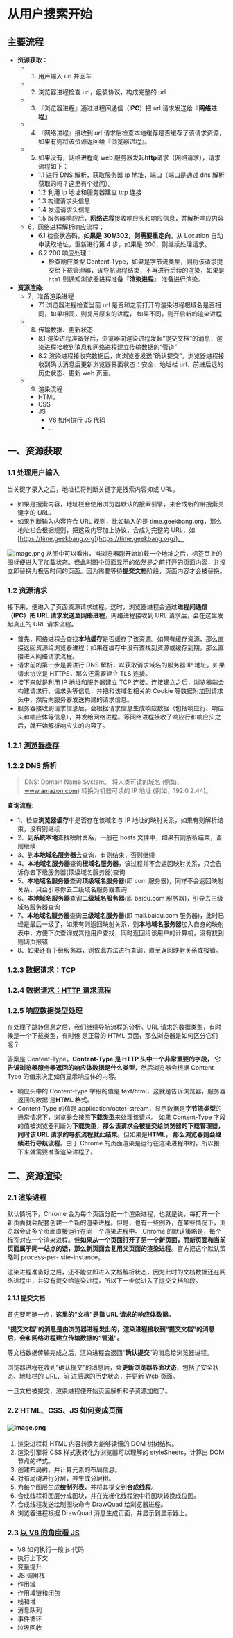 # 从用户搜索开始

## 主要流程

- **资源获取：**
  - 1.  ⽤⼾输⼊ url 并回⻋
  - 2.  浏览器进程检查 url，组装协议，构成完整的 url
  - 3. 『浏览器进程』通过进程间通信（**IPC**）把 url 请求发送给『**⽹络进程』**
  - 4. 『⽹络进程』接收到 url 请求后检查本地缓存是否缓存了该请求资源，如果有则将该资源返回给『浏览器进程』。
  - 5.  如果没有，⽹络进程向 web 服务器发起**http**请求（⽹络请求），请求流程如下：
    - 1.1 进⾏ DNS 解析，获取服务器 ip 地址，端⼝（端⼝是通过 dns 解析获取的吗？这⾥有个疑问）。
    - 1.2 利⽤ ip 地址和服务器建⽴ tcp 连接
    - 1.3 构建请求头信息
    - 1.4 发送请求头信息
    - 1.5 服务器响应后，**⽹络进程**接收响应头和响应信息，并解析响应内容
  - 6，⽹络进程解析响应流程；
    - 6.1 检查状态码，**如果是 301/302，则需要重定向**，从 Location ⾃动中读取地址，重新进⾏第 4 步，如果是 200，则继续处理请求。
    - 6.2 200 响应处理：
      - 检查响应类型 Content-Type，如果是字节流类型，则将该请求提交给下载管理器，该导航流程结束，不再进⾏后续的渲染，如果是 `html` 则通知浏览器进程准备『**渲染进程**』 准备进⾏渲染。
- **资源渲染**:
  - 7，准备渲染进程
    - 7.1 浏览器进程检查当前 url 是否和之前打开的渲染进程根域名是否相同，如果相同，则复⽤原来的进程， 如果不同，则开启新的渲染进程
  - 8.  传输数据、更新状态
    - 8.1 渲染进程准备好后，浏览器向渲染进程发起“提交⽂档”的消息，渲染进程接收到消息和⽹络进程建⽴传输数据的“管道”
    - 8.2 渲染进程接收完数据后，向浏览器发送“确认提交”。浏览器进程接收到确认消息后更新浏览器界⾯状态：安全、地址栏 url、前进后退的历史状态、更新 web ⻚⾯。
  - 9.  渲染流程
    - HTML
    - CSS
    - JS
      - V8 如何执行 JS 代码
      - ...

## 一、资源获取

### 1.1 处理用户输入

当关键字录入之后，地址栏将判断关键字是搜索内容抑或 URL。

- 如果是搜索内容，地址栏会使⽤浏览器默认的搜索引擎，来合成新的带搜索关键字的 URL。
- 如果判断输⼊内容符合 URL 规则，⽐如输⼊的是 time.geekbang.org，那么地址栏会根据规则，把这段内容加上协议，合成为完整的 URL，如[https://time.geekbang.org](https://time.geekbang.org/)。

![image.png](./img/oJcj-Zp_lwDVTBiB/1647653905808-5ad70f93-f5e9-4b79-ad67-b18bc8f66046-277525.png)
从图中可以看出，当浏览器刚开始加载⼀个地址之后，标签⻚上的图标便进⼊了加载状态。但此时图中⻚⾯显⽰的依然是之前打开的⻚⾯内容，并没⽴即替换为极客时间的⻚⾯。因为需要等待**提交⽂档**阶段，⻚⾯内容才会被替换。

### 1.2 资源请求

接下来，便进⼊了⻚⾯资源请求过程。这时，浏览器进程会通过**进程间通信（IPC）**把 URL 请求发送⾄**⽹络进程**，⽹络进程接收到 URL 请求后，会在这⾥发起真正的 URL 请求流程。

- ⾸先，⽹络进程会查找**本地缓存**是否缓存了该资源。如果有缓存资源，那么直接返回资源给浏览器进程；如果在缓存中没有查找到资源或缓存到期，那么直接进⼊⽹络请求流程。
- 请求前的第⼀步是要进⾏ DNS 解析，以获取请求域名的服务器 IP 地址。如果请求协议是 HTTPS，那么还需要建⽴ TLS 连接。
- 接下来就是利⽤ IP 地址和服务器建⽴ TCP 连接。连接建⽴之后，浏览器端会构建请求⾏、请求头等信息，并把和该域名相关的 Cookie 等数据附加到请求头中，然后向服务器发送构建的请求信息。
- 服务器接收到请求信息后，会根据请求信息⽣成响应数据（包括响应⾏、响应头和响应体等信息），并发给⽹络进程。等⽹络进程接收了响应⾏和响应头之后，就开始解析响应头的内容了。

### 1.2.1 [浏览器缓存](https://www.yuque.com/liuxia-1onjl/ebooks/lllmft?view=doc_embed)

### 1.2.2 DNS 解析

> DNS: Domain Name System。 将人类可读的域名 (例如，www.amazon.com) 转换为机器可读的 IP 地址 (例如，192.0.2.44)。

**查询流程**:

- 1、检查**浏览器缓存**中是否存在该域名与 IP 地址的映射关系，如果有则解析结束，没有则继续
- 2、到**系统本地**查找映射关系，一般在 hosts 文件中，如果有则解析结束，否则继续
- 3、到**本地域名服务器**去查询，有则结束，否则继续
- 4、**本地域名服务器**查询**根域名服务器**，该过程并不会返回映射关系，只会告诉你去下级服务器(顶级域名服务器)查询
- 5、**本地域名服务器**查询**顶级域名服务器**(即 com 服务器)，同样不会返回映射关系，只会引导你去二级域名服务器查询
- 6、**本地域名服务器**查询**二级域名服务器**(即 baidu.com 服务器)，引导去三级域名服务器查询
- 7、**本地域名服务器**查询**三级域名服务器**(即 mail.baidu.com 服务器)，此时已经是最后一级了，如果有则返回映射关系，则**本地域名服务器**加入自身的映射表中，方便下次查询或其他用户查找，同时返回给该用户的计算机，没有找到则网页报错
- 8、如果还有下级服务器，则依此方法进行查询，直至返回映射关系或报错。

### 1.2.3 [数据请求：TCP](./04-数据请求：TCP.md)

### 1.2.4 [数据请求：HTTP 请求流程](./05-数据请求：HTTP请求流程.md)

### 1.2.5 响应数据类型处理

在处理了跳转信息之后，我们继续导航流程的分析。URL 请求的数据类型，有时候是⼀个下载类型，有时候 是正常的 HTML ⻚⾯，那么浏览器是如何区分它们呢？

答案是 Content-Type。**Content-Type 是 HTTP 头中⼀个⾮常重要的字段， 它告诉浏览器服务器返回的响应体数据是什么类型**，然后浏览器会根据 Content-Type 的值来决定如何显⽰响应体的内容。

- 响应头中的 Content-type 字段的值是 text/html，这就是告诉浏览器，服务器返回的数据 是**HTML 格式**。
- Content-Type 的值是 application/octet-stream，显⽰数据是**字节流类型**的通常情况下，浏览器会按照**下载类型**来处理该请求。
  如果 Content-Type 字段的值被浏览器判断为**下载类型，那么该请求会被提交给浏览器的下载管理器，同时该 URL 请求的导航流程就此结束**。但如果是**HTML， 那么浏览器则会继续进⾏导航流程**。由于 Chrome 的⻚⾯渲染是运⾏在渲染进程中的，所以接下来就需要准备渲染进程了。

## 二、资源渲染

### 2.1 渲染进程

默认情况下，Chrome 会为每个⻚⾯分配⼀个渲染进程，也就是说，每打开⼀个新⻚⾯就会配套创建⼀个新的渲染进程。但是，也有⼀些例外，在某些情况下，浏览器会让多个⻚⾯直接运⾏在同⼀个渲染进程中。
Chrome 的默认策略是，每个标签对应⼀个渲染进程。但**如果从⼀个⻚⾯打开了另⼀个新⻚⾯，⽽新⻚⾯和当前⻚⾯属于同⼀站点的话，那么新⻚⾯会复⽤⽗⻚⾯的渲染进程**。官⽅把这个默认策略叫 process-per- site-instance。

渲染进程准备好之后，还不能⽴即进⼊⽂档解析状态，因为此时的⽂档数据还在⽹络进程中，并没有提交给渲染进程，所以下⼀步就进⼊了提交⽂档阶段。

#### **2.1.1 提交⽂档**

⾸先要明确⼀点，**这⾥的“⽂档”是指 URL 请求的响应体数据。**

**“提交⽂档”的消息是由浏览器进程发出的，渲染进程接收到“提交⽂档”的消息后，会和⽹络进程建⽴传输数据的“管道”。**

等⽂档数据传输完成之后，渲染进程会返回“**确认提交**”的消息给浏览器进程。

浏览器进程在收到“确认提交”的消息后，会**更新浏览器界⾯状态**，包括了安全状态、地址栏的 URL、前 进后退的历史状态，并更新 Web ⻚⾯。

⼀旦⽂档被提交，渲染进程便开始⻚⾯解析和⼦资源加载了。

### 2.2 HTML、CSS、JS 如何变成页面

#### ![image.png](./img/oJcj-Zp_lwDVTBiB/1645972010494-3f09a2c5-d0ba-4d86-8b1f-a7bc6658453e-657830.png)

1. 渲染进程将 HTML 内容转换为能够读懂的 DOM 树树结构。
2. 渲染引擎将 CSS 样式表转化为浏览器可以理解的 styleSheets，计算出 DOM 节点的样式。
3. 创建布局树，并计算元素的布局信息。
4. 对布局树进⾏分层，并⽣成分层树。
5. 为每个图层⽣成**绘制列表**，并将其提交到**合成线程**。
6. 合成线程将图层分成图块，并在光栅化线程池中将图块转换成位图。
7. 合成线程发送绘制图块命令 DrawQuad 给浏览器进程。
8. 浏览器进程根据 DrawQuad 消息⽣成⻚⾯，并显⽰到显⽰器上。

### 2.3 [以 V8 的角度看 JS](https://www.yuque.com/liuxia-1onjl/ebooks/rch2db?view=doc_embed)

- V8 如何执行一段 js 代码
- 执行上下文
- 变量提升
- JS 调用栈
- 作用域
- 作用域链和闭包
- 栈和堆
- 消息队列
- 事件循环
- 垃圾回收
